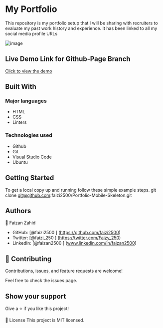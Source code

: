 # My Portfolio
This repository is my portfolio setup that I will be sharing with recruiters to evaluate my past work history and experience. It has been linked to all my social media profile URLs 

![image](https://user-images.githubusercontent.com/78415728/125063659-2d6b7f00-e0c9-11eb-8e7a-0529b700643e.png)

## Live Demo Link for Github-Page Branch
 [Click to view the demo](https://faizi2500.github.io/Portfolio-Mobile-Skeleton/)
## Built With
### Major languages
- HTML
- CSS
- Linters

### Technologies used
- Github
- Git
- Visual Studio Code
- Ubuntu

## Getting Started
To get a local copy up and running follow these simple example steps.
git clone git@github.com:faizi2500/Portfolio-Mobile-Skeleton.git


## Authors
👤 Faizan Zahid

- GitHub: [@faizi2500 ] (https://github.com/faizi2500)
- Twitter: [@faizi_250 ] (https://twitter.com/Faizy_250) 
- LinkedIn: [@faizan2500 ] (www.linkedin.com/in/faizan2500)

## 🤝 Contributing
Contributions, issues, and feature requests are welcome!

Feel free to check the issues page.

## Show your support
Give a ⭐️ if you like this project!

📝 License
This project is MIT licensed.
